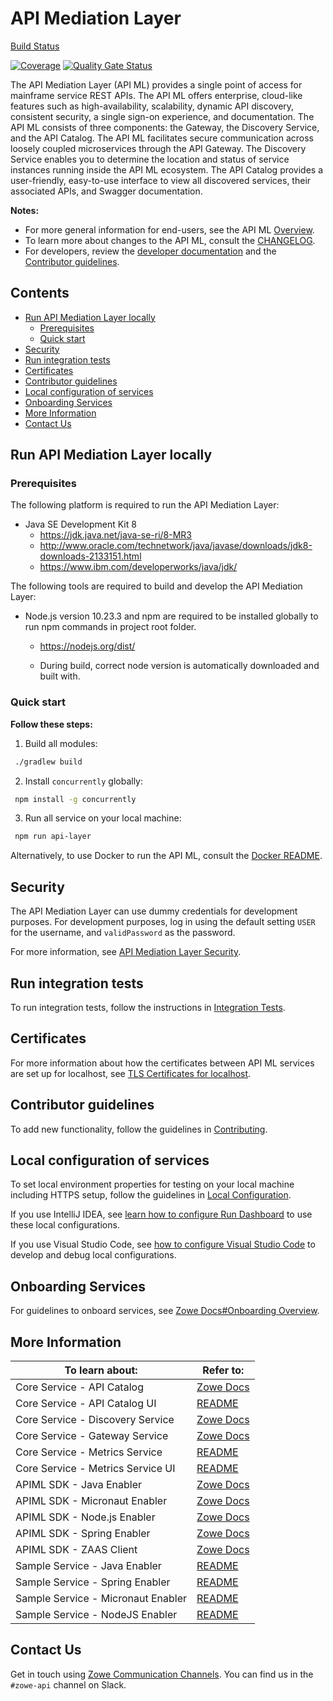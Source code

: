 # API Mediation Layer

[Build Status](https://github.com/zowe/api-layer/actions)

[![Coverage](https://sonarcloud.io/api/project_badges/measure?project=zowe_api-layer&metric=coverage)](https://sonarcloud.io/dashboard?id=zowe_api-layer)
[![Quality Gate Status](https://sonarcloud.io/api/project_badges/measure?project=zowe_api-layer&metric=alert_status)](https://sonarcloud.io/dashboard?id=zowe_api-layer)

The API Mediation Layer (API ML) provides a single point of access for mainframe service REST APIs. The API ML offers enterprise, cloud-like features such as high-availability, scalability, dynamic API discovery, consistent security, a single sign-on experience, and documentation. The API ML consists of three components: the Gateway, the Discovery Service, and the API Catalog. The API ML facilitates secure communication across loosely coupled microservices through the API Gateway. The Discovery Service enables you to determine the location and status of service instances running inside the API ML ecosystem. The API Catalog provides a user-friendly, easy-to-use interface to view all discovered services, their associated APIs, and Swagger documentation.

**Notes:** 
* For more general information for end-users, see the API ML [Overview](https://docs.zowe.org/stable/getting-started/overview.html#api-mediation-layer).
* To learn more about changes to the API ML, consult the [CHANGELOG](CHANGELOG.md).
* For developers, review the [developer documentation](./docs) and the [Contributor guidelines](#contributor-guidelines).

## Contents

  * [Run API Mediation Layer locally](#run-api-mediation-layer-locally)
    + [Prerequisites](#prerequisites)
    + [Quick start](#quick-start)
  * [Security](#security)
  * [Run integration tests](#run-integration-tests)
  * [Certificates](#certificates)
  * [Contributor guidelines](#contributor-guidelines)
  * [Local configuration of services](#local-configuration-of-services)
  * [Onboarding Services](#onboarding-services)
  * [More Information](#more-information)
  * [Contact Us](#contact-us)

## Run API Mediation Layer locally

### Prerequisites

The following platform is required to run the API Mediation Layer:

* Java SE Development Kit 8 
    * <https://jdk.java.net/java-se-ri/8-MR3> 
    * <http://www.oracle.com/technetwork/java/javase/downloads/jdk8-downloads-2133151.html> 
    * <https://www.ibm.com/developerworks/java/jdk/>

The following tools are required to build and develop the API Mediation Layer:

* Node.js version 10.23.3 and npm are required to be installed globally to run npm commands in project root folder.
  
    * <https://nodejs.org/dist/>
    
    * During build, correct node version is automatically downloaded and built with.

### Quick start

**Follow these steps:**

1. Build all modules:

  ```sh
   ./gradlew build
   ```

2. Install `concurrently` globally:

  ```sh
   npm install -g concurrently
   ```

3. Run all service on your local machine:

  ```sh
   npm run api-layer
   ```

Alternatively, to use Docker to run the API ML, consult the [Docker README](docker/README.md).

## Security

The API Mediation Layer can use dummy credentials for development purposes. For development purposes, log in using the default setting `USER` for the username, and `validPassword` as the password.   

For more information, see [API Mediation Layer Security](https://docs.zowe.org/stable/extend/extend-apiml/api-mediation-security.html).

## Run integration tests

To run integration tests, follow the instructions in [Integration Tests](integration-tests/README.md).

## Certificates

For more information about how the certificates between API ML services are set up for localhost, see [TLS Certificates for localhost](keystore/README.md).

## Contributor guidelines
To add new functionality, follow the guidelines in [Contributing](CONTRIBUTING.md).

## Local configuration of services

To set local environment properties for testing on your local machine including HTTPS setup, follow the guidelines in [Local Configuration](docs/local-configuration.md).

If you use IntelliJ IDEA, see [learn how to configure Run Dashboard](docs/idea-setup.md) to use these local configurations.

If you use Visual Studio Code, see [how to configure Visual Studio Code](docs/vscode-setup.md) to develop and debug local configurations.

## Onboarding Services

For guidelines to onboard services, see [Zowe Docs#Onboarding Overview](https://docs.zowe.org/stable/extend/extend-apiml/onboard-overview.html).

## More Information

| To learn about:                       | Refer to:                                                                                                                              |
|---------------------------------------|----------------------------------------------------------------------------------------------------------------------------------------|
| Core Service - API Catalog            | [Zowe Docs](https://docs.zowe.org/stable/getting-started/overview.html#api-mediation-layer)                                            |
|       Core Service - API Catalog UI   | [README](api-catalog-ui/frontend/README.md)                                                                                            |
| Core Service - Discovery Service      | [Zowe Docs](https://docs.zowe.org/stable/getting-started/overview.html#api-mediation-layer)                                            |
| Core Service - Gateway Service        | [Zowe Docs](https://docs.zowe.org/stable/getting-started/overview.html#api-mediation-layer)                                            |
| Core Service - Metrics Service        | [README](metrics-service/README.md)                                                                                                    |
|       Core Service - Metrics Service UI | [README](metrics-service-ui/README.md)                                                                                               |
| APIML SDK - Java Enabler              | [Zowe Docs](https://docs.zowe.org/stable/extend/extend-apiml/onboard-plain-java-enabler)                                               |
| APIML SDK - Micronaut Enabler         | [Zowe Docs](https://docs.zowe.org/stable/extend/extend-apiml/onboard-micronaut-enabler)                                                |
| APIML SDK - Node.js Enabler           | [Zowe Docs](https://docs.zowe.org/stable/extend/extend-apiml/onboard-nodejs-enabler)                                                   |
| APIML SDK - Spring Enabler            | [Zowe Docs](https://docs.zowe.org/stable/extend/extend-apiml/onboard-spring-boot-enabler)                                              |
| APIML SDK - ZAAS Client               | [Zowe Docs](https://docs.zowe.org/stable/extend/extend-apiml/api-mediation-security/#zaas-client)                                      |
| Sample Service - Java Enabler         | [README](onboarding-enabler-java-sample-app/README.md)                                                                                 |
|       Sample Service - Spring Enabler | [README](onboarding-enabler-spring-sample-app/README.md)                                                                               |
|       Sample Service - Micronaut Enabler | [README](onboarding-enabler-micronaut-sample-app/README.md)                                                                         |
|       Sample Service - NodeJS Enabler | [README](onboarding-enabler-nodejs-sample-app/README.md)                                                                               |

## Contact Us

Get in touch using [Zowe Communication Channels](https://github.com/zowe/community/blob/master/README.md#communication-channels). You can find us in the `#zowe-api` channel on Slack.
